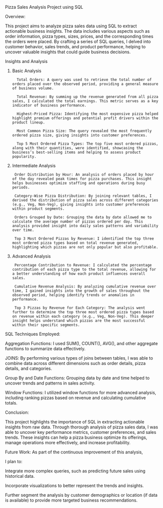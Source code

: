 Pizza Sales Analysis Project using SQL

Overview:

This project aims to analyze pizza sales data using SQL to extract actionable business insights. The data includes various aspects such as order information, pizza types, sizes, prices, and the corresponding times the orders were placed. By crafting a series of SQL queries, I delved into customer behavior, sales trends, and product performance, helping to uncover valuable insights that could guide business decisions.

Insights and Analysis

1. Basic Analysis
   
         Total Orders: A query was used to retrieve the total number of orders placed over the observed period, providing a general measure of business volume.
   
         Total Revenue: By summing up the revenue generated from all pizza sales, I calculated the total earnings. This metric serves as a key indicator of business performance.
   
         Highest-Priced Pizza: Identifying the most expensive pizza helped highlight premium offerings and potential profit drivers within the product lineup.
   
         Most Common Pizza Size: The query revealed the most frequently ordered pizza size, giving insights into customer preferences.
   
         Top 5 Most Ordered Pizza Types: The top five most ordered pizzas, along with their quantities, were identified, showcasing the business’s best-selling items and helping to assess product popularity.
   
2. Intermediate Analysis
   
        Order Distribution by Hour: An analysis of orders placed by hour of the day revealed peak times for pizza purchases. This insight helps businesses optimize staffing and operations during busy periods.
   
        Category-Wise Pizza Distribution: By joining relevant tables, I derived the distribution of pizza sales across different categories (e.g., Veg, Non-Veg), giving insights into customer preferences within product segments.
   
        Orders Grouped by Date: Grouping the data by date allowed me to calculate the average number of pizzas ordered per day. This analysis provided insight into daily sales patterns and variability over time.
   
        Top 3 Most Ordered Pizzas by Revenue: I identified the top three most ordered pizza types based on total revenue generated, highlighting which pizzas are not only popular but also profitable.
   
3. Advanced Analysis

        Percentage Contribution to Revenue: I calculated the percentage contribution of each pizza type to the total revenue, allowing for a better understanding of how each product influences overall sales.
   
        Cumulative Revenue Analysis: By analyzing cumulative revenue over time, I gained insights into the growth of sales throughout the observed period, helping identify trends or anomalies in performance.
   
        Top 3 Pizzas by Revenue for Each Category: The analysis went further to determine the top three most ordered pizza types based on revenue within each category (e.g., Veg, Non-Veg). This deeper insight helps understand which pizzas are the most successful within their specific segments.

   
SQL Techniques Employed:

Aggregation Functions: I used SUM(), COUNT(), AVG(), and other aggregate functions to summarize data effectively.

JOINS: By performing various types of joins between tables, I was able to combine data across different dimensions such as order details, pizza details, and categories.

Group By and Date Functions: Grouping data by date and time helped to uncover trends and patterns in sales activity.

Window Functions: I utilized window functions for more advanced analysis, including ranking pizzas based on revenue and calculating cumulative totals.

Conclusion:

This project highlights the importance of SQL in extracting actionable insights from raw data. Through thorough analysis of pizza sales data, I was able to uncover key performance metrics, customer preferences, and sales trends. These insights can help a pizza business optimize its offerings, manage operations more effectively, and increase profitability.

Future Work:
As part of the continuous improvement of this analysis, 

I plan to:

Integrate more complex queries, such as predicting future sales using historical data.

Incorporate visualizations to better represent the trends and insights.

Further segment the analysis by customer demographics or location (if data is available) to provide more targeted business recommendations.









